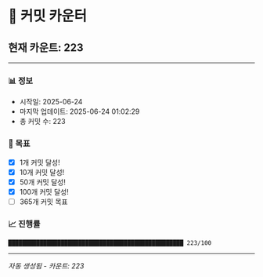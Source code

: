 # 🔢 커밋 카운터

## 현재 카운트: 223

---

### 📊 정보
- 시작일: 2025-06-24
- 마지막 업데이트: 2025-06-24 01:02:29
- 총 커밋 수: 223

### 🎯 목표
- [x] 1개 커밋 달성!
- [x] 10개 커밋 달성!
- [x] 50개 커밋 달성!
- [x] 100개 커밋 달성!
- [ ] 365개 커밋 목표

### 📈 진행률
```
██████████████████████████████████████████████████ 223/100
```

---
*자동 생성됨 - 카운트: 223*
